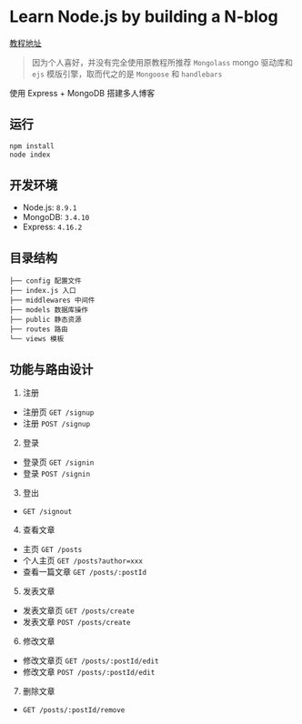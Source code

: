 # Learn Node.js by building a N-blog

[教程地址](https://github.com/nswbmw/N-blog)

> 因为个人喜好，并没有完全使用原教程所推荐 `Mongolass` mongo 驱动库和 `ejs` 模版引擎，取而代之的是 `Mongoose` 和 `handlebars`

使用 Express + MongoDB 搭建多人博客

## 运行

```bash
npm install
node index
```

## 开发环境

- Node.js: `8.9.1`
- MongoDB: `3.4.10`
- Express: `4.16.2`

## 目录结构

```
├── config 配置文件
├── index.js 入口
├── middlewares 中间件
├── models 数据库操作
├── public 静态资源
├── routes 路由
└── views 模板
```

## 功能与路由设计

1. 注册
 - 注册页 `GET /signup`
 - 注册 `POST /signup`
 
2. 登录
 - 登录页 `GET /signin`
 - 登录 `POST /signin`
 
3. 登出
 - `GET /signout`
 
4. 查看文章
 - 主页 `GET /posts`
 - 个人主页 `GET /posts?author=xxx`
 - 查看一篇文章 `GET /posts/:postId`
 
5. 发表文章
 - 发表文章页 `GET /posts/create`
 - 发表文章 `POST /posts/create`
 
6. 修改文章
 - 修改文章页 `GET /posts/:postId/edit`
 - 修改文章 `POST /posts/:postId/edit`
 
7. 删除文章
 - `GET /posts/:postId/remove`
  
